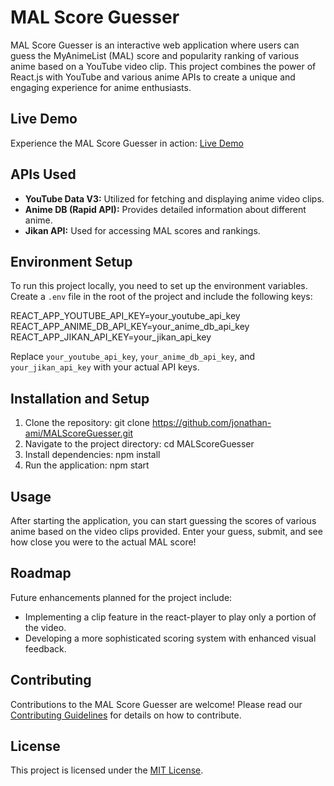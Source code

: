 # MAL Score Guesser

MAL Score Guesser is an interactive web application where users can guess the MyAnimeList (MAL) score and popularity ranking of various anime based on a YouTube video clip. This project combines the power of React.js with YouTube and various anime APIs to create a unique and engaging experience for anime enthusiasts.

## Live Demo

Experience the MAL Score Guesser in action: [Live Demo](https://mal-score-guesser.vercel.app/)

## APIs Used

- **YouTube Data V3:** Utilized for fetching and displaying anime video clips.
- **Anime DB (Rapid API):** Provides detailed information about different anime.
- **Jikan API:** Used for accessing MAL scores and rankings.

## Environment Setup

To run this project locally, you need to set up the environment variables. Create a `.env` file in the root of the project and include the following keys:

REACT_APP_YOUTUBE_API_KEY=your_youtube_api_key
REACT_APP_ANIME_DB_API_KEY=your_anime_db_api_key
REACT_APP_JIKAN_API_KEY=your_jikan_api_key

Replace `your_youtube_api_key`, `your_anime_db_api_key`, and `your_jikan_api_key` with your actual API keys.

## Installation and Setup

1. Clone the repository:
  git clone https://github.com/jonathan-ami/MALScoreGuesser.git
2. Navigate to the project directory:
  cd MALScoreGuesser
3. Install dependencies:
  npm install
4. Run the application:
   npm start


## Usage

After starting the application, you can start guessing the scores of various anime based on the video clips provided. Enter your guess, submit, and see how close you were to the actual MAL score!

## Roadmap

Future enhancements planned for the project include:

- Implementing a clip feature in the react-player to play only a portion of the video.
- Developing a more sophisticated scoring system with enhanced visual feedback.

## Contributing

Contributions to the MAL Score Guesser are welcome! Please read our [Contributing Guidelines](CONTRIBUTING.md) for details on how to contribute.

## License

This project is licensed under the [MIT License](LICENSE).

